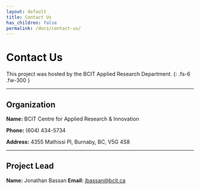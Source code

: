 ```yaml
---
layout: default
title: Contact Us
has_children: false
permalink: /docs/contact-us/
---
```


# Contact Us

This project was hosted by the BCIT Applied Research Department.
{: .fs-6 .fw-300 }

---

## Organization

<b>Name:</b> BCIT Centre for Applied Research & Innovation

<b>Phone:</b> (604) 434-5734

<b>Address:</b> 4355 Mathissi Pl, Burnaby, BC, V5G 4S8

---

## Project Lead

<b>Name:</b> Jonathan Bassan
<b>Email:</b> <a href="jbassan@bcit.ca">jbassan@bcit.ca</a>
